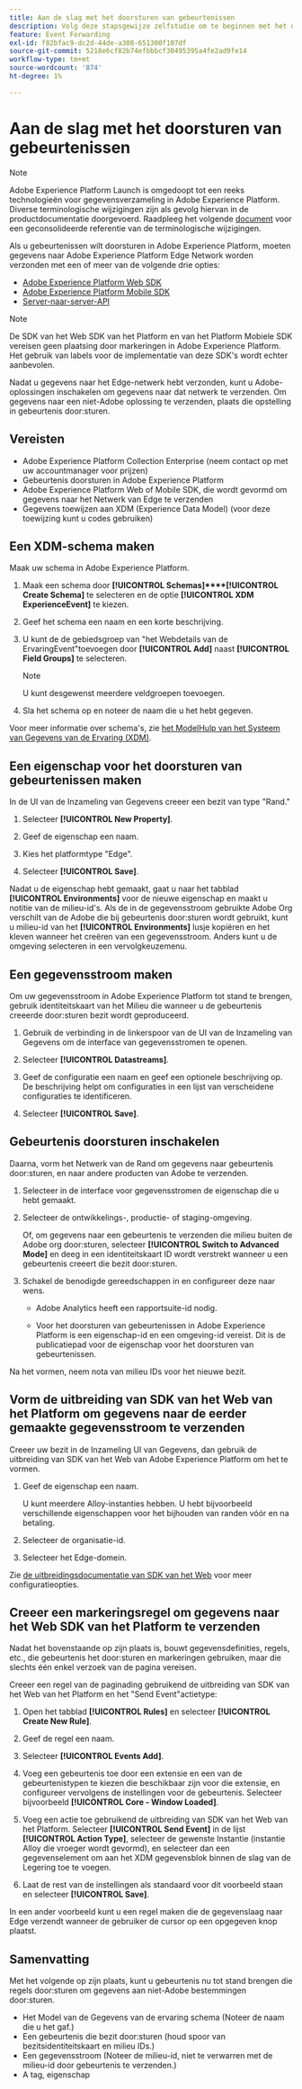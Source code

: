 ```yaml
---
title: Aan de slag met het doorsturen van gebeurtenissen
description: Volg deze stapsgewijze zelfstudie om te beginnen met het doorsturen van gebeurtenissen in Adobe Experience Platform.
feature: Event Forwarding
exl-id: f82bfac9-dc2d-44de-a308-651300f107df
source-git-commit: 5218e6cf82b74efbbbcf30495395a4fe2ad9fe14
workflow-type: tm+mt
source-wordcount: '874'
ht-degree: 1%

---
```


# Aan de slag met het doorsturen van gebeurtenissen

>[!NOTE]
>
>Adobe Experience Platform Launch is omgedoopt tot een reeks technologieën voor gegevensverzameling in Adobe Experience Platform. Diverse terminologische wijzigingen zijn als gevolg hiervan in de productdocumentatie doorgevoerd. Raadpleeg het volgende [document](../../term-updates.md) voor een geconsolideerde referentie van de terminologische wijzigingen.

Als u gebeurtenissen wilt doorsturen in Adobe Experience Platform, moeten gegevens naar Adobe Experience Platform Edge Network worden verzonden met een of meer van de volgende drie opties:

* [Adobe Experience Platform Web SDK](../../extensions/web/sdk/overview.md)
* [Adobe Experience Platform Mobile SDK](https://sdkdocs.com)
* [Server-naar-server-API](https://experienceleague.adobe.com/docs/audience-manager/user-guide/api-and-sdk-code/dcs/dcs-apis/dcs-s2s.html?lang=en)

>[!NOTE]
>De SDK van het Web SDK van het Platform en van het Platform Mobiele SDK vereisen geen plaatsing door markeringen in Adobe Experience Platform. Het gebruik van labels voor de implementatie van deze SDK&#39;s wordt echter aanbevolen.

Nadat u gegevens naar het Edge-netwerk hebt verzonden, kunt u Adobe-oplossingen inschakelen om gegevens naar dat netwerk te verzenden. Om gegevens naar een niet-Adobe oplossing te verzenden, plaats die opstelling in gebeurtenis door:sturen.

## Vereisten

* Adobe Experience Platform Collection Enterprise (neem contact op met uw accountmanager voor prijzen)
* Gebeurtenis doorsturen in Adobe Experience Platform
* Adobe Experience Platform Web of Mobile SDK, die wordt gevormd om gegevens naar het Netwerk van Edge te verzenden
* Gegevens toewijzen aan XDM (Experience Data Model) (voor deze toewijzing kunt u codes gebruiken)

## Een XDM-schema maken

Maak uw schema in Adobe Experience Platform.

1. Maak een schema door **[!UICONTROL Schemas]****[!UICONTROL Create Schema]** te selecteren en de optie **[!UICONTROL XDM ExperienceEvent]** te kiezen.

1. Geef het schema een naam en een korte beschrijving.

1. U kunt de de gebiedsgroep van &quot;het Webdetails van de ErvaringEvent&quot;toevoegen door **[!UICONTROL Add]** naast **[!UICONTROL Field Groups]** te selecteren.

   >[!NOTE]
   >
   >U kunt desgewenst meerdere veldgroepen toevoegen.

1. Sla het schema op en noteer de naam die u het hebt gegeven.

Voor meer informatie over schema&#39;s, zie [het ModelHulp van het Systeem van Gegevens van de Ervaring (XDM)](https://experienceleague.adobe.com/docs/experience-platform/xdm/home.html?lang=nl).

## Een eigenschap voor het doorsturen van gebeurtenissen maken

In de UI van de Inzameling van Gegevens creeer een bezit van type &quot;Rand.&quot;

1. Selecteer **[!UICONTROL New Property]**.

1. Geef de eigenschap een naam.

1. Kies het platformtype &quot;Edge&quot;.

1. Selecteer **[!UICONTROL Save]**.

Nadat u de eigenschap hebt gemaakt, gaat u naar het tabblad **[!UICONTROL Environments]** voor de nieuwe eigenschap en maakt u
notitie van de milieu-id&#39;s. Als de in de gegevensstroom gebruikte Adobe Org verschilt van de Adobe die bij gebeurtenis door:sturen wordt gebruikt, kunt u milieu-id van het **[!UICONTROL Environments]** lusje kopiëren en het kleven wanneer het creëren van een gegevensstroom. Anders kunt u de omgeving selecteren in een vervolgkeuzemenu.

## Een gegevensstroom maken

Om uw gegevensstroom in Adobe Experience Platform tot stand te brengen, gebruik identiteitskaart van het Milieu die wanneer u de gebeurtenis creeerde door:sturen bezit wordt geproduceerd.

1. Gebruik de verbinding in de linkerspoor van de UI van de Inzameling van Gegevens om de interface van gegevensstromen te openen.

1. Selecteer **[!UICONTROL Datastreams]**.

1. Geef de configuratie een naam en geef een optionele beschrijving op.
De beschrijving helpt om configuraties in een lijst van verscheidene configuraties te identificeren.

1. Selecteer **[!UICONTROL Save]**.



## Gebeurtenis doorsturen inschakelen

Daarna, vorm het Netwerk van de Rand om gegevens naar gebeurtenis door:sturen, en naar andere producten van Adobe te verzenden.

1. Selecteer in de interface voor gegevensstromen de eigenschap die u hebt gemaakt.

1. Selecteer de ontwikkelings-, productie- of staging-omgeving.

   Of, om gegevens naar een gebeurtenis te verzenden die milieu buiten de Adobe org door:sturen, selecteer **[!UICONTROL Switch to Advanced Mode]** en deeg in een identiteitskaart ID wordt verstrekt wanneer u een gebeurtenis creeert die bezit door:sturen.

1. Schakel de benodigde gereedschappen in en configureer deze naar wens.

   * Adobe Analytics heeft een rapportsuite-id nodig.

   * Voor het doorsturen van gebeurtenissen in Adobe Experience Platform is een eigenschap-id en een omgeving-id vereist. Dit is de publicatiepad voor de eigenschap voor het doorsturen van gebeurtenissen.

Na het vormen, neem nota van milieu IDs voor het nieuwe bezit.

## Vorm de uitbreiding van SDK van het Web van het Platform om gegevens naar de eerder gemaakte gegevensstroom te verzenden

Creeer uw bezit in de Inzameling UI van Gegevens, dan gebruik de uitbreiding van SDK van het Web van Adobe Experience Platform om het te vormen.

1. Geef de eigenschap een naam.

   U kunt meerdere Alloy-instanties hebben. U hebt bijvoorbeeld verschillende eigenschappen voor het bijhouden van randen vóór en na betaling.

1. Selecteer de organisatie-id.

1. Selecteer het Edge-domein.

Zie [de uitbreidingsdocumentatie van SDK van het Web](../../extensions/web/sdk/overview.md) voor meer configuratieopties.

## Creeer een markeringsregel om gegevens naar het Web SDK van het Platform te verzenden

Nadat het bovenstaande op zijn plaats is, bouwt gegevensdefinities, regels, etc., die gebeurtenis het door:sturen en markeringen gebruiken, maar die slechts één enkel verzoek van de pagina vereisen.

Creeer een regel van de paginading gebruikend de uitbreiding van SDK van het Web van het Platform en het &quot;Send Event&quot;actietype:

1. Open het tabblad **[!UICONTROL Rules]** en selecteer **[!UICONTROL Create New Rule]**.

1. Geef de regel een naam.

1. Selecteer **[!UICONTROL Events Add]**.

1. Voeg een gebeurtenis toe door een extensie en een van de gebeurtenistypen te kiezen die beschikbaar zijn voor die extensie, en configureer vervolgens de instellingen voor de gebeurtenis. Selecteer bijvoorbeeld **[!UICONTROL Core - Window Loaded]**.

1. Voeg een actie toe gebruikend de uitbreiding van SDK van het Web van het Platform. Selecteer **[!UICONTROL Send Event]** in de lijst **[!UICONTROL Action Type]**, selecteer de gewenste Instantie (instantie Alloy die vroeger wordt gevormd), en selecteer dan een gegevenselement om aan het XDM gegevensblok binnen de slag van de Legering toe te voegen.

1. Laat de rest van de instellingen als standaard voor dit voorbeeld staan en selecteer **[!UICONTROL Save]**.

In een ander voorbeeld kunt u een regel maken die de gegevenslaag naar Edge verzendt wanneer de gebruiker de cursor op een opgegeven knop plaatst.

## Samenvatting

Met het volgende op zijn plaats, kunt u gebeurtenis nu tot stand brengen die regels door:sturen om gegevens aan niet-Adobe bestemmingen door:sturen.

* Het Model van de Gegevens van de ervaring schema (Noteer de naam die u het gaf.)
* Een gebeurtenis die bezit door:sturen (houd spoor van bezitsidentiteitskaart en milieu IDs.)
* Een gegevensstroom (Noteer de milieu-id, niet te verwarren met de milieu-id door gebeurtenis te verzenden.)
* A tag, eigenschap
